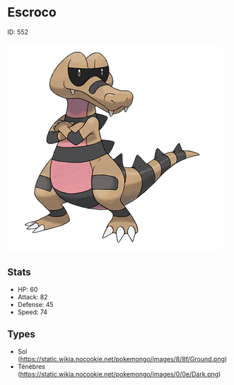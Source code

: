 # Escroco


ID: 552

![](https://raw.githubusercontent.com/PokeAPI/sprites/master/sprites/pokemon/other/official-artwork/552.png "Escroco")

## Stats


 - HP: 60
 - Attack: 82
 - Defense: 45
 - Speed: 74

## Types


 - Sol (https://static.wikia.nocookie.net/pokemongo/images/8/8f/Ground.png)
 - Ténèbres (https://static.wikia.nocookie.net/pokemongo/images/0/0e/Dark.png)
